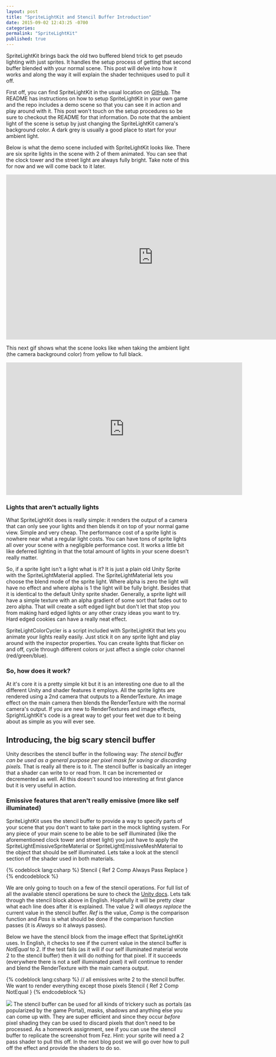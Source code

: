 ```yaml
---
layout: post
title: "SpriteLightKit and Stencil Buffer Introduction"
date: 2015-09-02 12:43:25 -0700
categories:
permalink: "SpriteLightKit"
published: true
---
```




SpriteLightKit brings back the old two buffered blend trick to get pseudo lighting with just sprites. It handles the setup process of getting that second buffer blended with your normal scene. This post will delve into how it works and along the way it will explain the shader techniques used to pull it off.


<!-- more -->


First off, you can find SpriteLightKit in the usual location on [GitHub](https://github.com/prime31/SpriteLightKit). The README has instructions on how to setup SpriteLightKit in your own game and the repo includes a demo scene so that you can see it in action and play around with it. This post won't touch on the setup procedures so be sure to checkout the README for that information. Do note that the ambient light of the scene is setup by just changing the SpriteLightKit camera's background color. A dark grey is usually a good place to start for your ambient light.


Below is what the demo scene included with SpriteLightKit looks like. There are six sprite lights in the scene with 2 of them animated. You can see that the clock tower and the street light are always fully bright. Take note of this for now and we will come back to it later.


<iframe src="http://gfycat.com/DecisiveGregariousAlbacoretuna" frameborder="0" scrolling="no" width="796" height="448" style="-webkit-backface-visibility: hidden;-webkit-transform: scale(1);" ></iframe>


This next gif shows what the scene looks like when taking the ambient light (the camera background color) from yellow to full black.


<iframe src="http://gfycat.com/DaringTallCrane" frameborder="0" scrolling="no" width="640" height="360" style="-webkit-backface-visibility: hidden;-webkit-transform: scale(1);" ></iframe>


### Lights that aren't actually lights

What SpriteLightKit does is really simple: it renders the output of a camera that can only see your lights and then blends it on top of your normal game view. Simple and very cheap. The performance cost of a sprite light is nowhere near what a regular light costs. You can have tons of sprite lights all over your scene with a negligible performance cost. It works a little bit like deferred lighting in that the total amount of lights in your scene doesn't really matter.


So, if a sprite light isn't a light what is it? It is just a plain old Unity Sprite with the SpriteLightMaterial applied. The SpriteLightMaterial lets you choose the blend mode of the sprite light. Where alpha is zero the light will have no effect and where alpha is 1 the light will be fully bright. Besides that it is identical to the default Unity sprite shader. Generally, a sprite light will have a simple texture with an alpha gradient of some sort that fades out to zero alpha. That will create a soft edged light but don't let that stop you from making hard edged lights or any other crazy ideas you want to try. Hard edged cookies can have a really neat effect.


SpriteLightColorCycler is a script included with SpriteLightKit that lets you animate your lights really easily. Just stick it on any sprite light and play around with the inspector properties. You can create lights that flicker on and off, cycle through different colors or just affect a single color channel (red/green/blue).



### So, how does it work?

At it's core it is a pretty simple kit but it is an interesting one due to all the different Unity and shader features it employs. All the sprite lights are rendered using a 2nd camera that outputs to a RenderTexture. An image effect on the main camera then blends the RenderTexture with the normal camera's output. If you are new to RenderTextures and image effects, SprightLightKit's code is a great way to get your feet wet due to it being about as simple as you will ever see.



## Introducing, the big scary stencil buffer

Unity describes the stencil buffer in the following way: *The stencil buffer can be used as a general purpose per pixel mask for saving or discarding pixels.* That is really all there is to it. The stencil buffer is basically an integer that a shader can write to or read from. It can be incremented or decremented as well. All this doesn't sound too interesting at first glance but it is very useful in action.


### Emissive features that aren't really emissive (more like self illuminated)

SpriteLightKit uses the stencil buffer to provide a way to specify parts of your scene that you don't want to take part in the mock lighting system. For any piece of your main scene to be able to be self illuminated (like the aforementioned clock tower and street light) you just have to apply the SpriteLightEmissiveSpriteMaterial or SpriteLightEmissiveMeshMaterial to the object that should be self illuminated. Lets take a look at the stencil section of the shader used in both materials.


{% codeblock lang:csharp %}
Stencil
{
	Ref 2
	Comp Always
	Pass Replace
}
{% endcodeblock %}


We are only going to touch on a few of the stencil operations. For full list of all the available stencil operations be sure to check the [Unity docs](http://docs.unity3d.com/Manual/SL-Stencil.html). Lets talk through the stencil block above in English. Hopefully it will be pretty clear what each line does after it is explained. The value 2 will *always* *replace* the current value in the stencil buffer. *Ref* is the value, *Comp* is the comparison function and *Pass* is what should be done if the comparison function passes (it is *Always* so it always passes).

Below we have the stencil block from the image effect that SpriteLightKit uses. In English, it checks to see if the current value in the stencil buffer is *NotEqual* to 2. If the test fails (as it will if our self illuminated material wrote 2 to the stencil buffer) then it will do nothing for that pixel. If it succeeds (everywhere there is not a self illuminated pixel) it will continue to render and blend the RenderTexture with the main camera output.

{% codeblock lang:csharp %}
// all emissives write 2 to the stencil buffer. We want to render everything except those pixels
Stencil
{
	Ref 2
	Comp NotEqual
}
{% endcodeblock %}


![](//f.cl.ly/items/2N43273s1b1w3r2M1W2b/fez.png) The stencil buffer can be used for all kinds of trickery such as portals (as popularized by the game Portal), masks, shadows and anything else you can come up with. They are super efficient and since they occur _before_ pixel shading they can be used to discard pixels that don't need to be processed. As a homework assignment, see if you can use the stencil buffer to replicate the screenshot from Fez. Hint: your sprite will need a 2 pass shader to pull this off. In the next blog post we will go over how to pull off the effect and provide the shaders to do so.
